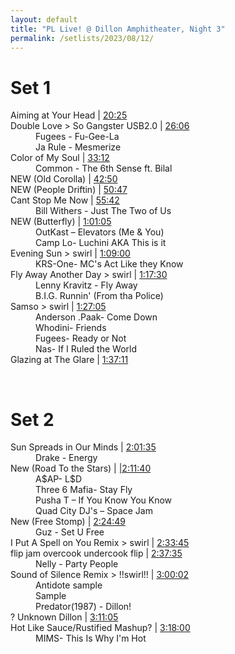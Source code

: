```yaml
---
layout: default
title: "PL Live! @ Dillon Amphitheater, Night 3"
permalink: /setlists/2023/08/12/
---
```


# Set 1
<dl>
<dt>Aiming at Your Head | <a href="https://t.ly/FE1Yp">20:25</a></dt>
<dt>Double Love > So Gangster USB2.0 | <a href="https://t.ly/mmWWk">26:06</a></dt>
<dd>Fugees - Fu-Gee-La</dd>
<dd>Ja Rule - Mesmerize</dd>
<dt>Color of My Soul | <a href="https://t.ly/xKtAY">33:12</a></dt>
<dd>Common - The 6th Sense ft. Bilal</dd>
<dt>NEW (Old Corolla) | <a href="https://t.ly/2ugcr">42:50</a></dt>
<dt>NEW (People Driftin) | <a href="https://t.ly/O6GB2">50:47</a></dt>
<dt>Cant Stop Me Now | <a href="https://t.ly/PhAAV">55:42</a></dt>
<dd>Bill Withers - Just The Two of Us</dd>
<dt>NEW (Butterfly) | <a href="https://t.ly/YfIgS">1:01:05</a></dt>
<dd>OutKast – Elevators (Me & You)</dd>
<dd>Camp Lo- Luchini AKA This is it</dd>
<dt>Evening Sun > swirl | <a href="https://t.ly/OXzol">1:09:00</a></dt>
<dd>KRS-One- MC's Act Like they Know</dd>
<dt>Fly Away Another Day > swirl | <a href="https://t.ly/PubMu">1:17:30</a></dt>
<dd>Lenny Kravitz - Fly Away </dd>
<dd>B.I.G. Runnin' (From tha Police)</dd>
<dt>Samso > swirl | <a href="https://t.ly/O_KaM">1:27:05</a></dt>
<dd>Anderson .Paak- Come Down</dd>
<dd>Whodini- Friends </dd>
<dd>Fugees- Ready or Not</dd>
<dd>Nas- If I Ruled the World</dd>
<dt>Glazing at The Glare | <a href="https://t.ly/RDyDB">1:37:11</a></dt>
</dl>
<br>

# Set 2
<dl>
<dt>Sun Spreads in Our Minds | <a href="https://t.ly/rxmxJ">2:01:35</a></dt>
<dd>Drake - Energy</dd>
<dt>New (Road To the Stars) | <a href="https://t.ly/ZiSmG">|2:11:40</a></dt>
<dd>A$AP- L$D</dd>
<dd>Three 6 Mafia- Stay Fly</dd>
<dd>Pusha T – If You Know You Know</dd>
<dd>Quad City DJ's – Space Jam</dd>
<dt>New (Free Stomp) | <a href="https://t.ly/ljaOn">2:24:49</a></dt>
<dd>Guz - Set U Free</dd>
<dt>I Put A Spell on You Remix > swirl | <a href="https://t.ly/ZPpw7">2:33:45</a></dt>
<dt>flip jam overcook undercook flip | <a href="https://t.ly/7Rv1x">2:37:35</a></dt>
<dd>Nelly - Party People</dd>
<dt>Sound of Silence Remix > !!swirl!! | <a href="https://t.ly/X1hdV">3:00:02</a></dt>
<dd>Antidote sample</dd>
<dd>Sample</dd>
<dd>Predator(1987) - Dillon!</dd>
<dt>? Unknown Dillon | <a href="https://t.ly/Bod0D">3:11:05</a></dt>
<dt>Hot Like Sauce/Rustified Mashup? | <a href="https://t.ly/aYopE">3:18:00</a></dt>
<dd>MIMS- This Is Why I'm Hot</dd>
</dl>
<br>
